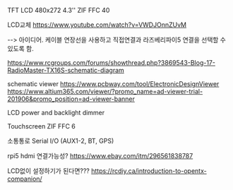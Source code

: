

TFT LCD 480x272 4.3'' ZIF FFC 40

LCD교체
https://www.youtube.com/watch?v=VWDJOnnZUvM

--> 아이디어. 케이블 연장선을 사용하고 직접연결과 라즈베리파이5 연결을 선택할 수 있도록 함.


https://www.rcgroups.com/forums/showthread.php?3869543-Blog-17-RadioMaster-TX16S-schematic-diagram

schematic viewer
https://www.pcbway.com/tool/ElectronicDesignViewer
https://www.altium365.com/viewer/?promo_name=ad-viewer-trial-201906&promo_position=ad-viewer-banner

LCD power and backlight dimmer

Touchscreen
ZIF FFC 6

소통통로
Serial I/O (AUX1-2, BT, GPS)



rpi5 hdmi 연결가능성?
https://www.ebay.com/itm/296561838787

LCD없이 설정하기가 된다면???
https://rcdiy.ca/introduction-to-opentx-companion/



